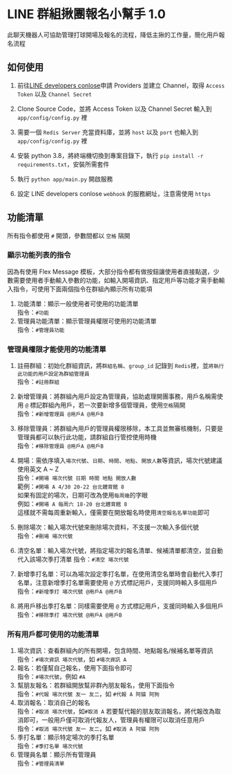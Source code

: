 # LINE 群組揪團報名小幫手 1.0
此聊天機器人可協助管理打球開場及報名的流程，降低主揪的工作量，簡化用戶報名流程
## 如何使用 

1. 前往[LINE developers conlose](https://developers.line.biz/console)申請 Providers 並建立 Channel，取得 `Access Token` 以及 `Channel Secret`

2. Clone Source Code，並將 Access Token 以及 Channel Secret 輸入到 `app/config/config.py` 裡

3. 需要一個 `Redis Server` 充當資料庫，並將 `host` 以及 `port` 也輸入到 `app/config/config.py` 裡

4. 安裝 python 3.8，將終端機切換到專案目錄下，執行 `pip install -r requirements.txt`，安裝所需套件

5. 執行 `python app/main.py` 開啟服務
   
6. 設定 LINE developers conlose `webhook` 的服務網址，注意需使用 `https`

## 功能清單
所有指令都使用 `#` 開頭，參數間都以 `空格` 隔開

### 顯示功能列表的指令
因為有使用 Flex Message 模板，大部分指令都有做按鈕讓使用者直接點選，少數需要使用者手動輸入參數的功能，如輸入開場資訊、指定用戶等功能才需手動輸入指令，可使用下面兩個指令在群組內顯示所有功能項

1. 功能清單：顯示一般使用者可使用的功能清單  
   指令：`#功能`
2. 管理員功能清單：顯示管理員權限可使用的功能清單  
   指令：`#管理員功能`

### 管理員權限才能使用的功能清單
1. 註冊群組：初始化群組資訊，將`群組名稱`、`group_id` 記錄到 `Redis`裡，並`將執行此功能的用戶設定為群組管理員`  
指令：`#註冊群組`

2. 新增管理員：將群組內用戶設定為管理員，協助處理開團事務，用戶名稱需使用 `@` 標記群組內用戶，若一次要新增多個管理員，使用`空格`隔開  
指令：`#新增管理員 @用戶A @用戶B`
3. 移除管理員：將群組內用戶的管理員權限移除，本工具並無審核機制，只要是管理員都可以執行此功能，請群組自行管控使用時機  
指令：`#移除管理員 @用戶A @用戶B`
4. 開場：需依序填入`場次代號`、`日期`、`時間`、`地點`、`開放人數`等資訊，場次代號建議使用英文 A ~ Z  
指令：`#開場 場次代號 日期 時間 地點 開放人數`  
範例：`#開場 A 4/30 20-22 台北體育館 8`  
如果有固定的場次，日期可改為使用`每周幾`的字眼  
例如：`#開場 A 每周六 18-20 台北體育館 8`  
這樣就不需每周重新輸入，僅需要在開放報名時使用`清空報名名單功能`即可  
5. 刪除場次：輸入場次代號來刪除場次資料，不支援一次輸入多個代號  
指令：`#刪場 場次代號`
6. 清空名單：輸入場次代號，將指定場次的報名清單、候補清單都清空，並自動代入該場次季打清單
指令：`#清空 場次代號` 
7. 新增季打名單：可以為場次設定季打名單，在使用清空名單時會自動代入季打名單，注意新增季打名單需要使用 `@` 方式標記用戶，支援同時輸入多個用戶  
指令：`#新增季打 場次代號 @用戶A @用戶B`
8. 將用戶移出季打名單：同樣需要使用 `@` 方式標記用戶，支援同時輸入多個用戶  
指令：`#移除季打 場次代號 @用戶A @用戶B`

### 所有用戶都可使用的功能清單
1. 場次資訊：查看群組內的所有開場，包含時間、地點報名/候補名單等資訊  
指令：`#場次資訊 場次代號`，如 `#場次資訊 A`
2. 報名：若僅幫自己報名，使用下面指令即可  
指令：`#場次代號`，例如 `#A`
3. 幫朋友報名：若群組開放幫非群內朋友報名，使用下面指令  
指令：`#代報 場次代號 友一 友二`，如 `#代報 A 阿貓 阿狗`
4. 取消報名：取消自己的報名  
指令：`#取消 場次代號`，如`#取消 A`
若要幫代報的朋友取消報名，將代報改為取消即可，一般用戶僅可取消代報友人，管理員有權限可以取消任意用戶  
指令：`#取消 場次代號 友一 友二`，如 `#取消 A 阿貓 阿狗`
5. 季打名單：顯示特定場次的季打名單  
指令：`#季打名單 場次代號`
6. 管理員名單：顯示所有管理員  
指令：`#管理員清單`


   
